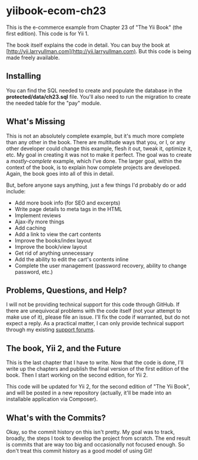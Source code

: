 yiibook-ecom-ch23
================

This is the e-commerce example from Chapter 23 of "The Yii Book" (the first edition). This code is for Yii 1.

The book itself explains the code in detail. You can buy the book at [http://yii.larryullman.com](http://yii.larryullman.com). But this code is being made freely available.

## Installing

You can find the SQL needed to create and populate the database in the **protected/data/ch23.sql** file. You'll also need to run the migration to create the needed table for the "pay" module.

## What's Missing

This is not an absolutely complete example, but it's much more complete than any other in the book. There are multitude ways that you, or I, or any other developer could change this example, flesh it out, tweak it, optimize it, etc. My goal in creating it was not to make it perfect. The goal was to create a *mostly-complete* example, which I've done. The larger goal, within the context of the book, is to explain how complete projects are developed. Again, the book goes into all of this in detail.

But, before anyone says anything, just a few things I'd probably do or add include:

* Add more book info (for SEO and excerpts)
* Write page details to meta tags in the HTML
* Implement reviews
* Ajax-ify more things
* Add caching
* Add a link to view the cart contents
* Improve the books/index layout
* Improve the book/view layout
* Get rid of anything unnecessary
* Add the ability to edit the cart's contents inline
* Complete the user management (password recovery, ability to change password, etc.)

## Problems, Questions, and Help?

I will not be providing technical support for this code through GitHub. If there are unequivocal problems with the code itself (not your attempt to make use of it), please file an issue. I'll fix the code if warranted, but do not expect a reply. As a practical matter, I can only provide technical support through my existing [support forums](http://www.larryullman.com/forums/index.php?/forum/32-the-yii-book/).

## The book, Yii 2, and the Future

This is the last chapter that I have to write. Now that the code is done, I'll write up the chapters and publish the final version of the first edition of the book. Then I start working on the second edition, for Yii 2.

This code will be updated for Yii 2, for the second edition of "The Yii Book", and will be posted in a new repository (actually, it'll be made into an installable application via Composer).

## What's with the Commits?

Okay, so the commit history on this isn't pretty. My goal was to track, broadly, the steps I took to develop the project from scratch. The end result is commits that are way too big and occasionally not focused enough. So don't treat this commit history as a good model of using Git!